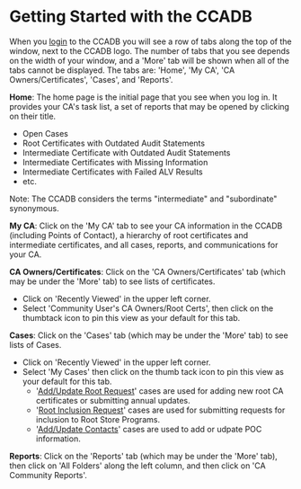 # Getting Started with the CCADB #

When you [login](https://docs.google.com/document/d/1MuszDO2o-es_6-FwNCDWZ2TC979F8eil5bBQGKjaWRc/edit#heading=h.xpgou83dsc4m) to the CCADB you will see a row of tabs along the top of the window, next to the CCADB logo. The number of tabs that you see depends on the width of your window, and a 'More' tab will be shown when all of the tabs cannot be displayed. The tabs are: 'Home', 'My CA', 'CA Owners/Certificates', 'Cases', and 'Reports'.

**Home**: The home page is the initial page that you see when you log in. It provides your CA's task list, a set of reports that may be opened by clicking on their title.
* Open Cases
* Root Certificates with Outdated Audit Statements
* Intermediate Certificate with Outdated Audit Statements
* Intermediate Certificates with Missing Information
* Intermediate Certificates with Failed ALV Results
* etc.

Note: The CCADB considers the terms "intermediate" and "subordinate" synonymous.

**My CA**: Click on the 'My CA' tab to see your CA information in the CCADB (including Points of Contact), a hierarchy of root certificates and intermediate certificates, and all cases, reports, and communications for your CA.

**CA Owners/Certificates**: Click on the 'CA Owners/Certificates' tab (which may be under the 'More' tab) to see lists of certificates. 
* Click on 'Recently Viewed' in the upper left corner. 
* Select 'Community User's CA Owners/Root Certs', then click on the thumbtack icon to pin this view as your default for this tab.

**Cases**: Click on the 'Cases' tab (which may be under the 'More' tab) to see lists of Cases.
* Click on 'Recently Viewed' in the upper left corner. 
* Select 'My Cases' then click on the thumb tack icon to pin this view as your default for this tab.
    * '[Add/Update Root Request](updates)' cases are used for adding new root CA certificates or submitting annual updates.
    * '[Root Inclusion Request](inclusion)' cases are used for submitting requests for inclusion to Root Store Programs.
    * '[Add/Update Contacts](contacts)' cases are used to add or udpate POC information. 

**Reports**: Click on the 'Reports' tab (which may be under the 'More' tab), then click on 'All Folders' along the left column, and then click on 'CA Community Reports'.

[CCADB-Login]: https://ccadb.force.com/

